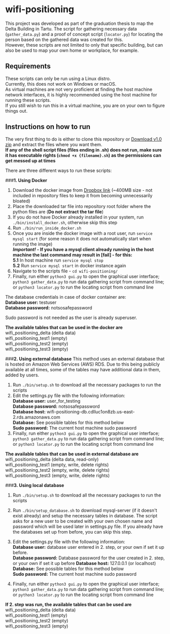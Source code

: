 # wifi-positioning
This project was developed as part of the graduation thesis to map the Delta Building in Tartu. The script for gathering necessary data (`gather_data.py`) and a proof of concept script (`locator.py`) for locating the person based on the gathered data was created for this.  
However, these scripts are not limited to only that specific building, but can also be used to map your own home or workplace, for example.

## Requirements
These scripts can only be run using a Linux distro.  
Currently, this does not work on Windows or macOS.  
As virtual machines are not very proficient at finding the host machine network interfaces, it is highly recommended using the host machine for running these scripts.  
If you still wish to run this in a virtual machine, you are on your own to figure things out.

## Instructions on how to run
The very first thing to do is either to clone this repository or [Download v1.0 zip](https://github.com/geioi/wifi-positioning/archive/refs/tags/v1.0.zip) and extract the files where you want them.  
**If any of the shell script files (files ending in .sh) does not run, make sure it has executable rights (`chmod +x {filename}.sh`) as the permissions can get messed up at times**

There are three different ways to run these scripts: 

###**1. Using Docker**  
1. Download the docker image from [Dropbox link](https://www.dropbox.com/s/ng933r7go6sdoms/wifi_positioning.tar.gz?dl=0) (~400MB size - not included in repository files to keep it from becoming unnecessarily bloated)   
2. Place the downloaded tar file into repository root folder where the python files are (**Do not extract the tar file**)
3. If you do not have Docker already installed in your system, run `./bin/install_docker.sh`, otherwise skip this step
4. Run `./bin/run_inside_docker.sh`
5. Once you are inside the docker image with a root user, run `service mysql start` (for some reason it does not automatically start when running the image)  
**_Important!_ - If you have a mysql client already running in the host machine the last command may result in [fail] - for this:**  
   **5.1** In host machine run `service mysql stop`  
   **5.2** Run `service mysql start` in docker instance again  
6. Navigate to the scripts file - `cd wifi-positioning/`
7. Finally, run either `python3 gui.py` to open the graphical user interface; `python3 gather_data.py` to run data gathering script from command line; or `python3 locator.py` to run the locating script from command line

The database credentials in case of docker container are:   
**Database user:** testuser  
**Database password:** notsosafepassword  

Sudo password is not needed as the user is already superuser.

**The available tables that can be used in the docker are**  
wifi_positioning_delta (delta data)  
wifi_positioning_test1 (empty)  
wifi_positioning_test2 (empty)  
wifi_positioning_test3 (empty)   

###**2. Using external database**
This method uses an external database that is hosted on Amazon Web Services (AWS) RDS. Due to this being publicly available at all times, some of the tables may have additional data in them, added by users.
1. Run `./bin/setup.sh` to download all the necessary packages to run the scripts
2. Edit the settings.py file with the following information:  
   **Database user:** user_for_testing  
   **Database password:** notsosafepassword  
   **Database host:** wifi-positioning-db.cdlluc1on8zb.us-east-2.rds.amazonaws.com   
   **Database:** See possible tables for this method below  
   **Sudo password:** The current host machine sudo password
3. Finally, run either `python3 gui.py` to open the graphical user interface; `python3 gather_data.py` to run data gathering script from command line; or `python3 locator.py` to run the locating script from command line

**The available tables that can be used in external database are**  
wifi_positioning_delta (delta data, read-only)  
wifi_positioning_test1 (empty, write, delete rights)  
wifi_positioning_test2 (empty, write, delete rights)  
wifi_positioning_test3 (empty, write, delete rights) 

###**3. Using local database**
1. Run `./bin/setup.sh` to download all the necessary packages to run the scripts
2. Run `./bin/setup_database.sh` to download mysql-server (if it doesn't exist already) and setup the necessary tables in database. The script asks for a new user to be created with your own chosen name and password which will be used later in settings.py file. If you already have the databases set up from before, you can skip this step.    
3. Edit the settings.py file with the following information:  
   **Database user:** database user entered in 2. step, or your own if set it up before.  
   **Database password:** Database password for the user created in 2. step, or your own if set it up before
   **Database host:** 127.0.0.1 (or localhost)   
   **Database:** See possible tables for this method below  
   **Sudo password:** The current host machine sudo password  
   
4. Finally, run either `python3 gui.py` to open the graphical user interface; `python3 gather_data.py` to run data gathering script from command line; or `python3 locator.py` to run the locating script from command line  

**If 2. step was run, the available tables that can be used are**  
wifi_positioning_delta (delta data)  
wifi_positioning_test1 (empty)  
wifi_positioning_test2 (empty)  
wifi_positioning_test3 (empty)  